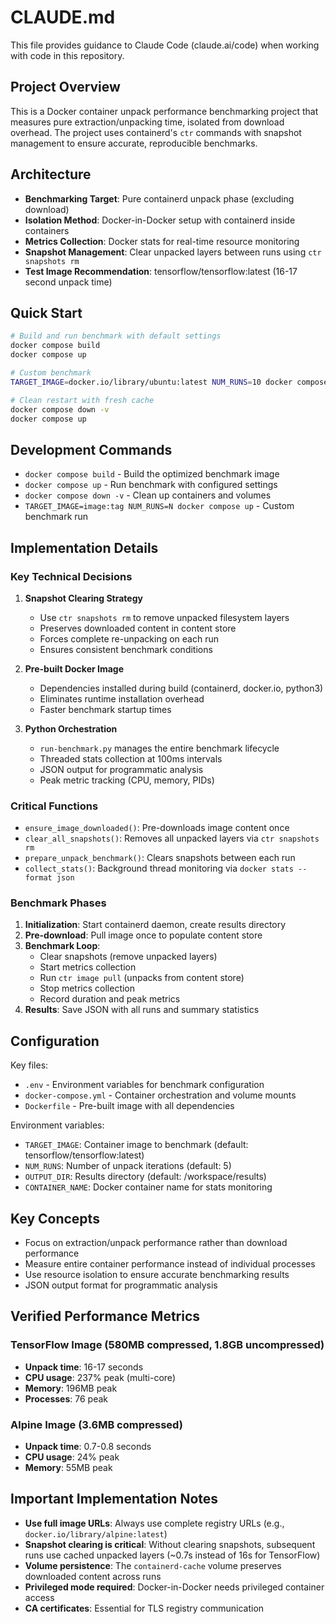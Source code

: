 # CLAUDE.md

This file provides guidance to Claude Code (claude.ai/code) when working with code in this repository.

## Project Overview

This is a Docker container unpack performance benchmarking project that measures pure extraction/unpacking time, isolated from download overhead. The project uses containerd's `ctr` commands with snapshot management to ensure accurate, reproducible benchmarks.

## Architecture

- **Benchmarking Target**: Pure containerd unpack phase (excluding download)
- **Isolation Method**: Docker-in-Docker setup with containerd inside containers
- **Metrics Collection**: Docker stats for real-time resource monitoring
- **Snapshot Management**: Clear unpacked layers between runs using `ctr snapshots rm`
- **Test Image Recommendation**: tensorflow/tensorflow:latest (16-17 second unpack time)

## Quick Start

```bash
# Build and run benchmark with default settings
docker compose build
docker compose up

# Custom benchmark
TARGET_IMAGE=docker.io/library/ubuntu:latest NUM_RUNS=10 docker compose up

# Clean restart with fresh cache
docker compose down -v
docker compose up
```

## Development Commands

- `docker compose build` - Build the optimized benchmark image
- `docker compose up` - Run benchmark with configured settings
- `docker compose down -v` - Clean up containers and volumes
- `TARGET_IMAGE=image:tag NUM_RUNS=N docker compose up` - Custom benchmark run

## Implementation Details

### Key Technical Decisions

1. **Snapshot Clearing Strategy**
   - Use `ctr snapshots rm` to remove unpacked filesystem layers
   - Preserves downloaded content in content store
   - Forces complete re-unpacking on each run
   - Ensures consistent benchmark conditions

2. **Pre-built Docker Image**
   - Dependencies installed during build (containerd, docker.io, python3)
   - Eliminates runtime installation overhead
   - Faster benchmark startup times

3. **Python Orchestration**
   - `run-benchmark.py` manages the entire benchmark lifecycle
   - Threaded stats collection at 100ms intervals
   - JSON output for programmatic analysis
   - Peak metric tracking (CPU, memory, PIDs)

### Critical Functions

- `ensure_image_downloaded()`: Pre-downloads image content once
- `clear_all_snapshots()`: Removes all unpacked layers via `ctr snapshots rm`
- `prepare_unpack_benchmark()`: Clears snapshots between each run
- `collect_stats()`: Background thread monitoring via `docker stats --format json`

### Benchmark Phases

1. **Initialization**: Start containerd daemon, create results directory
2. **Pre-download**: Pull image once to populate content store
3. **Benchmark Loop**:
   - Clear snapshots (remove unpacked layers)
   - Start metrics collection
   - Run `ctr image pull` (unpacks from content store)
   - Stop metrics collection
   - Record duration and peak metrics
4. **Results**: Save JSON with all runs and summary statistics

## Configuration

Key files:
- `.env` - Environment variables for benchmark configuration
- `docker-compose.yml` - Container orchestration and volume mounts
- `Dockerfile` - Pre-built image with all dependencies

Environment variables:
- `TARGET_IMAGE`: Container image to benchmark (default: tensorflow/tensorflow:latest)
- `NUM_RUNS`: Number of unpack iterations (default: 5)
- `OUTPUT_DIR`: Results directory (default: /workspace/results)
- `CONTAINER_NAME`: Docker container name for stats monitoring

## Key Concepts

- Focus on extraction/unpack performance rather than download performance
- Measure entire container performance instead of individual processes
- Use resource isolation to ensure accurate benchmarking results
- JSON output format for programmatic analysis

## Verified Performance Metrics

### TensorFlow Image (580MB compressed, 1.8GB uncompressed)
- **Unpack time**: 16-17 seconds
- **CPU usage**: 237% peak (multi-core)
- **Memory**: 196MB peak
- **Processes**: 76 peak

### Alpine Image (3.6MB compressed)
- **Unpack time**: 0.7-0.8 seconds
- **CPU usage**: 24% peak
- **Memory**: 55MB peak

## Important Implementation Notes

- **Use full image URLs**: Always use complete registry URLs (e.g., `docker.io/library/alpine:latest`)
- **Snapshot clearing is critical**: Without clearing snapshots, subsequent runs use cached unpacked layers (~0.7s instead of 16s for TensorFlow)
- **Volume persistence**: The `containerd-cache` volume preserves downloaded content across runs
- **Privileged mode required**: Docker-in-Docker needs privileged container access
- **CA certificates**: Essential for TLS registry communication